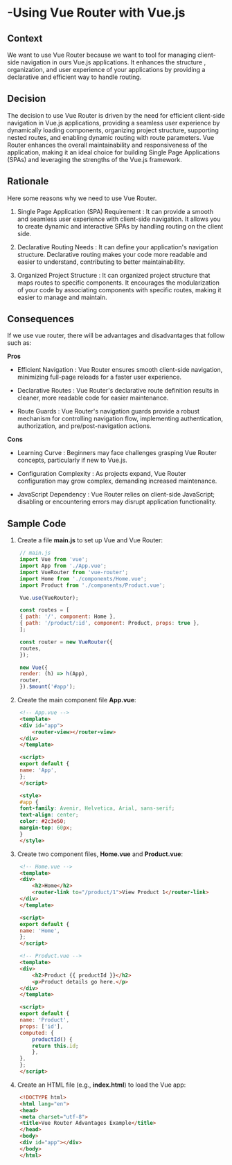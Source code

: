# -Using Vue Router with Vue.js

## Context

We want to use Vue Router because we want to tool for managing client-side navigation in ours Vue.js applications. It enhances the structure , organization, and user experience of your applications by providing a declarative and efficient way to handle routing. 

## Decision 

The decision to use Vue Router is driven by the need for efficient client-side navigation in Vue.js applications, providing a seamless user experience by dynamically loading components, organizing project structure, supporting nested routes, and enabling dynamic routing with route parameters. Vue Router enhances the overall maintainability and responsiveness of the application, making it an ideal choice for building Single Page Applications (SPAs) and leveraging the strengths of the Vue.js framework.

## Rationale

Here some reasons why we need to use Vue Router.

   1. Single Page Application (SPA) Requirement : It can provide a smooth and seamless user experience with client-side navigation. It allows you to create dynamic and interactive SPAs by handling routing on the client side.

   2. Declarative Routing Needs : It can define your application's navigation structure. Declarative routing makes your code more readable and easier to understand, contributing to better maintainability.

   3. Organized Project Structure : It can organized project structure that maps routes to specific components. It encourages the modularization of your code by associating components with specific routes, making it easier to manage and maintain.

## Consequences 
 
If we use vue router, there will be advantages and disadvantages that follow such as:

**Pros** 
   * Efficient Navigation : Vue Router ensures smooth client-side navigation, minimizing full-page reloads for a faster user experience.

   * Declarative Routes : Vue Router's declarative route definition results in cleaner, more readable code for easier maintenance.

   * Route Guards : Vue Router's navigation guards provide a robust mechanism for controlling navigation flow, implementing authentication, authorization, and pre/post-navigation actions.

**Cons**
   * Learning Curve : Beginners may face challenges grasping Vue Router concepts, particularly if new to Vue.js.

   * Configuration Complexity : As projects expand, Vue Router configuration may grow complex, demanding increased maintenance.

   * JavaScript Dependency : Vue Router relies on client-side JavaScript; disabling or encountering errors may disrupt application functionality.

## Sample Code 

1. Create a file **main.js** to set up Vue and Vue Router: 
 
```javascript
    // main.js
    import Vue from 'vue';
    import App from './App.vue';
    import VueRouter from 'vue-router';
    import Home from './components/Home.vue';
    import Product from './components/Product.vue';

    Vue.use(VueRouter);

    const routes = [
    { path: '/', component: Home },
    { path: '/product/:id', component: Product, props: true },
    ];

    const router = new VueRouter({
    routes,
    });

    new Vue({
    render: (h) => h(App),
    router,
    }).$mount('#app');
```
2. Create the main component file **App.vue**:


```html
    <!-- App.vue -->
    <template>
    <div id="app">
        <router-view></router-view>
    </div>
    </template>

    <script>
    export default {
    name: 'App',
    };
    </script>

    <style>
    #app {
    font-family: Avenir, Helvetica, Arial, sans-serif;
    text-align: center;
    color: #2c3e50;
    margin-top: 60px;
    }
    </style>
```
3. Create two component files, **Home.vue** and **Product.vue**:

```html 
    <!-- Home.vue -->
    <template>
    <div>
        <h2>Home</h2>
        <router-link to="/product/1">View Product 1</router-link>
    </div>
    </template>

    <script>
    export default {
    name: 'Home',
    };
    </script>
```
```html
    <!-- Product.vue -->
    <template>
    <div>
        <h2>Product {{ productId }}</h2>
        <p>Product details go here.</p>
    </div>
    </template>

    <script>
    export default {
    name: 'Product',
    props: ['id'],
    computed: {
        productId() {
        return this.id;
        },
    },
    };
    </script>
```

4. Create an HTML file (e.g., **index.html**) to load the Vue app:
```html 
    <!DOCTYPE html>
    <html lang="en">
    <head>
    <meta charset="utf-8">
    <title>Vue Router Advantages Example</title>
    </head>
    <body>
    <div id="app"></div>
    </body>
    </html>
```